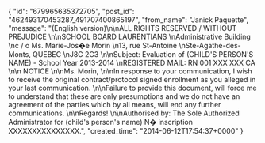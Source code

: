 {
   "id": "679965635372705",
   "post_id": "462493170453287_491707400865197",
   "from_name": "Janick Paquette",
   "message": "(English version)\n\nALL RIGHTS RESERVED / WITHOUT PREJUDICE \n\nSCHOOL BOARD LAURENTIANS \nAdministrative Building \nc / o Ms. Marie-Jos�e Morin \n13, rue St-Antoine \nSte-Agathe-des-Monts, QUEBEC \nJ8C 2C3 \n\nSubject: Evaluation of (CHILD'S PERSON'S NAME) - School Year 2013-2014 \nREGISTERED MAIL: RN 001 XXX XXX CA \n\n                                                      NOTICE \n\nMs. Morin, \n\nIn response to your communication, I wish to receive the original contract/protocol  signed enrollment as you alleged in your last communication. \n\nFailure to provide this document, will force me to understand that these are only presumptions and we do not have an agreement of the parties which by all means, will end any further communications. \n\nRegards! \n\nAuthorised by: The Sole Authorized Administrator for (child's person's name) N� inscription XXXXXXXXXXXXXXX.",
   "created_time": "2014-06-12T17:54:37+0000"
 }
